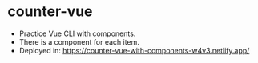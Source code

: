 # counter-vue

- Practice Vue CLI with components.
- There is a component for each item.
- Deployed in: https://counter-vue-with-components-w4v3.netlify.app/
